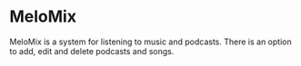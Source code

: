 # MeloMix
MeloMix is a system for listening to music and podcasts.  There is an option to add, edit and delete podcasts and songs.
